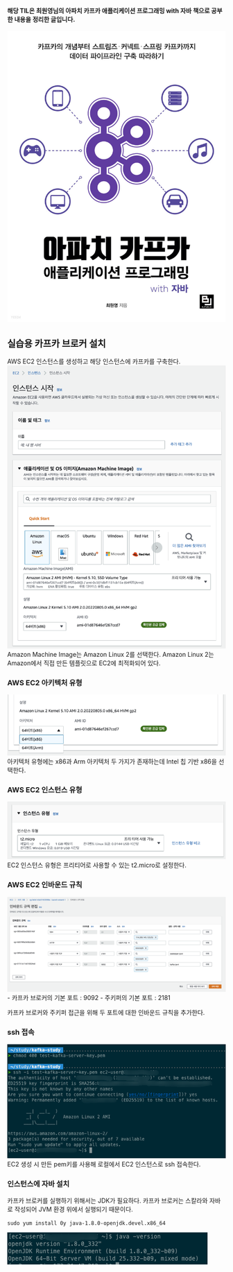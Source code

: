 #### 해당 TIL은 **최원영님의 아파치 카프카 애플리케이션 프로그래밍 with 자바** 책으로 공부한 내용을 정리한 글입니다.
<img src="images/아파치 카프카 애플리케이션 프로그래밍 with 자바.jpeg" alt="">

## 실습용 카프카 브로커 설치
AWS EC2 인스턴스를 생성하고 해당 인스턴스에 카프카를 구축한다.
<img src="images/EC2 생성.png">
Amazon Machine Image는 Amazon Linux 2를 선택한다.
Amazon Linux 2는 Amazon에서 직접 만든 템플릿으로 EC2에 최적화되어 있다.

### AWS EC2 아키텍처 유형
<img src="images/EC2 아키텍처 유형.png">
아키텍처 유형에는 x86과 Arm 아키텍처 두 가지가 존재하는데 Intel 칩 기반 x86을 선택한다.

### AWS EC2 인스턴스 유형
<img src="images/EC2 인스턴스 유형.png">
EC2 인스턴스 유형은 프리티어로 사용할 수 있는 t2.micro로 설정한다.

### AWS EC2 인바운드 규칙
<img src="images/EC2 인바운드 규칙.png">
- 카프카 브로커의 기본 포트 : 9092
- 주키퍼의 기본 포트 : 2181

카프카 브로커와 주키퍼 접근을 위해 두 포트에 대한 인바운드 규칙을 추가한다.

### ssh 접속
<img src="images/EC2 ssh 접속.png">
EC2 생성 시 만든 pem키를 사용해 로컬에서 EC2 인스턴스로 ssh 접속한다.

### 인스턴스에 자바 설치
카프카 브로커를 실행하기 위해서는 JDK가 필요하다.
카프카 브로커는 스칼라와 자바로 작성되어 JVM 환경 위에서 실행되기 때문이다.
```shell
sudo yum install 0y java-1.8.0-openjdk.devel.x86_64
```
<img src="images/Java 버전.png">